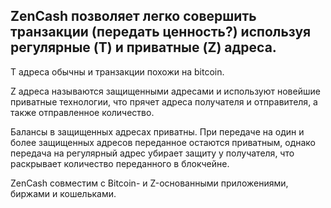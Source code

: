 ## ZenCash позволяет легко совершить транзакции (передать ценность?) используя регулярные (T) и приватные (Z) адреса.
Т адреса обычны и транзакции похожи на bitcoin.

Z адреса называются защищенными адресами и используют новейшие приватные технологии, что прячет адреса получателя и отправителя, а также отправленное количество.

Балансы в защищенных адресах приватны. При передаче на один и более защищенных адресов переданное остаются приватным, однако передача на регулярный адрес убирает защиту у получателя, что раскрывает количество переданного в блокчейне.

ZenCash совместим с Bitcoin- и Z-основанными приложениями, биржами и кошельками.
